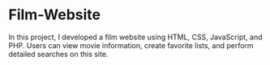 # Film-Website
 In this project, I developed a film website using HTML, CSS, JavaScript, and PHP. Users can view movie information, create favorite lists, and perform detailed searches on this site.
